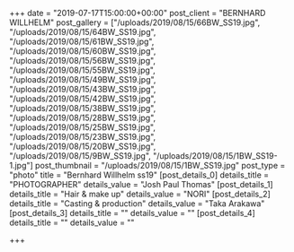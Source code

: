 +++
date = "2019-07-17T15:00:00+00:00"
post_client = "BERNHARD WILLHELM"
post_gallery = ["/uploads/2019/08/15/66BW_SS19.jpg", "/uploads/2019/08/15/64BW_SS19.jpg", "/uploads/2019/08/15/61BW_SS19.jpg", "/uploads/2019/08/15/60BW_SS19.jpg", "/uploads/2019/08/15/56BW_SS19.jpg", "/uploads/2019/08/15/55BW_SS19.jpg", "/uploads/2019/08/15/49BW_SS19.jpg", "/uploads/2019/08/15/43BW_SS19.jpg", "/uploads/2019/08/15/42BW_SS19.jpg", "/uploads/2019/08/15/38BW_SS19.jpg", "/uploads/2019/08/15/28BW_SS19.jpg", "/uploads/2019/08/15/25BW_SS19.jpg", "/uploads/2019/08/15/23BW_SS19.jpg", "/uploads/2019/08/15/20BW_SS19.jpg", "/uploads/2019/08/15/9BW_SS19.jpg", "/uploads/2019/08/15/1BW_SS19-1.jpg"]
post_thumbnail = "/uploads/2019/08/15/1BW_SS19.jpg"
post_type = "photo"
title = "Bernhard Willhelm ss19"
[post_details_0]
details_title = "PHOTOGRAPHER"
details_value = "Josh Paul Thomas"
[post_details_1]
details_title = "Hair & make up"
details_value = "NORI"
[post_details_2]
details_title = "Casting & production"
details_value = "Taka Arakawa"
[post_details_3]
details_title = ""
details_value = ""
[post_details_4]
details_title = ""
details_value = ""

+++
